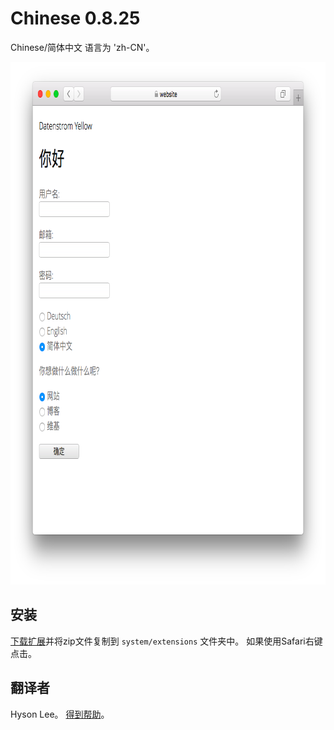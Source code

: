 Chinese 0.8.25
==============
Chinese/简体中文 语言为 'zh-CN'。

<p align="center"><img src="chinese-screenshot.png?raw=true" width="795" height="836" alt="Screenshot"></p>

## 安装

[下载扩展](https://github.com/datenstrom/yellow-extensions/raw/master/zip/chinese.zip)并将zip文件复制到 `system/extensions` 文件夹中。 如果使用Safari右键点击。

## 翻译者

Hyson Lee。 [得到帮助](https://datenstrom.se/yellow/help/)。
